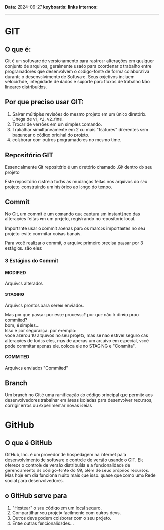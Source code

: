 
**Data:** 2024-09-27
**keyboards:** 
**links internos:** 
___

# GIT

## O que é:

Git é um software de versionamento para rastrear alterações em qualquer conjunto de arquivos, geralmente usado para coordenar o trabalho entre programadores que desenvolvem o código-fonte de forma colaborativa durante o desenvolvimento de Software. Seus objetivos incluem velocidade, integridade de dados e suporte para fluxos de trabalho Não lineares distribuídos.

## Por que preciso usar GIT:

1. Salvar múltiplas revisões do mesmo projeto em um único diretório. Chega de v1, v2, v2_final.
2. Trocar de versões em um simples comando.
3. Trabalhar simultaneamente em 2 ou mais "features" diferentes sem bagunçar o código original do projeto.
4. colaborar com outros programadores no mesmo time.

## Repositório GIT

Essencialmente Git repositório é um diretório chamado .Git dentro do seu projeto.

Este repositório rastreia todas as mudanças feitas nos arquivos do seu projeto, construindo um histórico ao longo do tempo.

## Commit

No Git, um commit é um comando que captura um instantâneo das alterações feitas em um projeto, registrando no repositório local.

Importante usar o commit apenas para os marcos importantes no seu projeto, evite commitar coisas banais.

Para você realizar o commit, o arquivo primeiro precisa passar por 3 estágios. são eles:

### 3 Estágios do Commit

#### MODIFIED

Arquivos alterados

#### STAGING

Arquivos prontos para serem enviados.

Mas por que passar por esse processo? por que não ir direto proo commited?  
bom, é simples...  
Isso é por segurança. por exemplo:  
você alterou 10 arquivos no seu projeto, mas se não estiver seguro das alterações de todos eles, mas de apenas um arquivo em especial, você pode commitar apenas ele. coloca ele no STAGING e "Commita".

#### COMMITED

Arquivos enviados "Commited"

## Branch 

Um branch no Git é uma ramificação do código principal que permite aos desenvolvedores trabalhar em áreas isoladas para desenvolver recursos, corrigir erros ou experimentar novas ideias

# GitHub 
## O que é GitHub

GitHub, Inc. é um provedor de hospedagem na internet para desenvolvimento de software e controle de versão usando o GIT. Ele oferece o controle de versão distribuída e a funcionalidade de gerenciamento de código-fonte do Git, além de seus próprios recursos. Mas hoje em dia funciona muito mais que isso. quase que como uma Rede social para desenvolvedores.


## o GitHub serve para

1. "Hostear" o seu código em um local seguro.
2. Compartilhar seu projeto facilmente com outros devs.
3. Outros devs podem colaborar com o seu projeto.
4. Entre outras funcionalidades...






